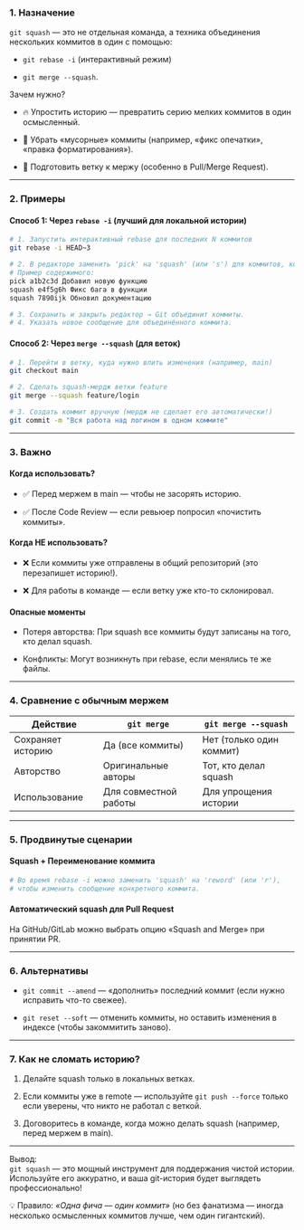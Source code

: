 ### 1. Назначение

`git squash` — это не отдельная команда, а техника объединения нескольких коммитов в один с помощью:

- `git rebase -i` (интерактивный режим)
  
- `git merge --squash`.

Зачем нужно?

- 🔥 Упростить историю — превратить серию мелких коммитов в один осмысленный.
  
- 🧹 Убрать «мусорные» коммиты (например, «фикс опечатки», «правка форматирования»).
  
- 🚀 Подготовить ветку к мержу (особенно в Pull/Merge Request).

---
### 2. Примеры

#### Способ 1: Через `rebase -i` (лучший для локальной истории)
```bash
# 1. Запустить интерактивный rebase для последних N коммитов  
git rebase -i HEAD~3  

# 2. В редакторе заменить 'pick' на 'squash' (или 's') для коммитов, которые нужно объединить  
# Пример содержимого:  
pick a1b2c3d Добавил новую функцию  
squash e4f5g6h Фикс бага в функции  
squash 7890ijk Обновил документацию  

# 3. Сохранить и закрыть редактор → Git объединит коммиты.  
# 4. Указать новое сообщение для объединённого коммита.  
```
#### Способ 2: Через `merge --squash` (для веток)
```bash
# 1. Перейти в ветку, куда нужно влить изменения (например, main)  
git checkout main  

# 2. Сделать squash-мердж ветки feature  
git merge --squash feature/login  

# 3. Создать коммит вручную (мердж не сделает его автоматически!)  
git commit -m "Вся работа над логином в одном коммите"  
```
---
### 3. Важно

#### Когда использовать?

- ✅ Перед мержем в main — чтобы не засорять историю.
  
- ✅ После Code Review — если ревьюер попросил «почистить коммиты».

#### Когда НЕ использовать?

- ❌ Если коммиты уже отправлены в общий репозиторий (это перезапишет историю!).
  
- ❌ Для работы в команде — если ветку уже кто-то склонировал.
  
#### Опасные моменты

- Потеря авторства: При squash все коммиты будут записаны на того, кто делал squash.
  
- Конфликты: Могут возникнуть при rebase, если менялись те же файлы.

---
### 4. Сравнение с обычным мержем

| Действие          | `git merge`           | `git merge --squash`     |
| ----------------- | --------------------- | ------------------------ |
| Сохраняет историю | Да (все коммиты)      | Нет (только один коммит) |
| Авторство         | Оригинальные авторы   | Тот, кто делал squash    |
| Использование     | Для совместной работы | Для упрощения истории    |

---
### 5. Продвинутые сценарии

#### Squash + Переименование коммита
```bash
# Во время rebase -i можно заменить 'squash' на 'reword' (или 'r'),  
# чтобы изменить сообщение конкретного коммита.  
```
#### Автоматический squash для Pull Request

На GitHub/GitLab можно выбрать опцию «Squash and Merge» при принятии PR.

---
### 6. Альтернативы

- `git commit --amend` — «дополнить» последний коммит (если нужно исправить что-то свежее).
  
- `git reset --soft` — отменить коммиты, но оставить изменения в индексе (чтобы закоммитить заново).

---
### 7. Как не сломать историю?

1. Делайте squash только в локальных ветках.
   
2. Если коммиты уже в remote — используйте `git push --force` только если уверены, что никто не работал с веткой.
   
3. Договоритесь в команде, когда можно делать squash (например, перед мержем в main).

---
Вывод:  
`git squash` — это мощный инструмент для поддержания чистой истории. Используйте его аккуратно, и ваша git-история будет выглядеть профессионально!

💡 Правило: _«Одна фича — один коммит»_ (но без фанатизма — иногда несколько осмысленных коммитов лучше, чем один гигантский).